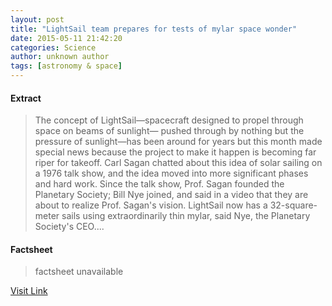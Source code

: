 ```yaml
---
layout: post
title: "LightSail team prepares for tests of mylar space wonder"
date: 2015-05-11 21:42:20
categories: Science
author: unknown author
tags: [astronomy & space]
---
```



#### Extract
>The concept of LightSail—spacecraft designed to propel through space on beams of sunlight— pushed through by nothing but the pressure of sunlight—has been around for years but this month made special news because the project to make it happen is becoming far riper for takeoff. Carl Sagan chatted about this idea of solar sailing on a 1976 talk show, and the idea moved into more significant phases and hard work. Since the talk show, Prof. Sagan founded the Planetary Society; Bill Nye joined, and said in a video that they are about to realize Prof. Sagan's vision. LightSail now has a 32-square-meter sails using extraordinarily thin mylar, said Nye, the Planetary Society's CEO....

#### Factsheet
>factsheet unavailable

[Visit Link](http://phys.org/news350584917.html)


